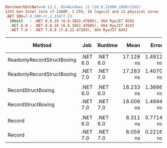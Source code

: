 ``` ini

BenchmarkDotNet=v0.13.2, OS=Windows 11 (10.0.22000.1098/21H2)
12th Gen Intel Core i7-1260P, 1 CPU, 16 logical and 12 physical cores
.NET SDK=7.0.100-rc.2.22477.23
  [Host]   : .NET 6.0.10 (6.0.1022.47605), X64 RyuJIT AVX2
  .NET 6.0 : .NET 6.0.10 (6.0.1022.47605), X64 RyuJIT AVX2
  .NET 7.0 : .NET 7.0.0 (7.0.22.47203), X64 RyuJIT AVX2


```
|                     Method |      Job |  Runtime |      Mean |     Error |    StdDev |    Median | Ratio | RatioSD | Allocated | Alloc Ratio |
|--------------------------- |--------- |--------- |----------:|----------:|----------:|----------:|------:|--------:|----------:|------------:|
| ReadonlyRecordStructBoxing | .NET 6.0 | .NET 6.0 | 17.128 ns | 1.4912 ns | 4.3967 ns | 17.360 ns |  1.00 |    0.00 |     104 B |        1.00 |
| ReadonlyRecordStructBoxing | .NET 7.0 | .NET 7.0 | 17.283 ns | 1.4070 ns | 4.1484 ns | 16.116 ns |  1.09 |    0.40 |     104 B |        1.00 |
|                            |          |          |           |           |           |           |       |         |           |             |
|         RecordStructBoxing | .NET 6.0 | .NET 6.0 | 18.233 ns | 1.3666 ns | 4.0294 ns | 18.090 ns |  1.00 |    0.00 |     104 B |        1.00 |
|         RecordStructBoxing | .NET 7.0 | .NET 7.0 | 18.009 ns | 1.4994 ns | 4.3738 ns | 17.522 ns |  1.06 |    0.40 |     104 B |        1.00 |
|                            |          |          |           |           |           |           |       |         |           |             |
|                     Record | .NET 6.0 | .NET 6.0 |  8.311 ns | 0.7714 ns | 2.2744 ns |  8.084 ns |  1.00 |    0.00 |     104 B |        1.00 |
|                     Record | .NET 7.0 | .NET 7.0 |  8.059 ns | 0.2216 ns | 0.5224 ns |  7.972 ns |  1.04 |    0.31 |     104 B |        1.00 |